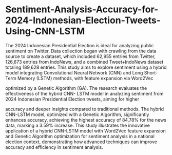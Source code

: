 # Sentiment-Analysis-Accuracy-for-2024-Indonesian-Election-Tweets-Using-CNN-LSTM

The 2024 Indonesian Presidential Election is ideal for analyzing public sentiment on Twitter. Data
collection began with crawling from the data source to create a dataset, which included 62,955 entries
from Twitter, 126,673 entries from IndoNews, and a combined Tweet+IndoNews dataset totaling 189,628
entries. This study aims to explore sentiment using a hybrid model integrating Convolutional Neural
Network (CNN) and Long Short-Term Memory (LSTM) methods, with feature expansion via Word2Vec

optimized by a Genetic Algorithm (GA). The research evaluates the effectiveness of the hybrid CNN-
LSTM model in analyzing sentiment from 2024 Indonesian Presidential Election tweets, aiming for higher

accuracy and deeper insights compared to traditional methods. The hybrid CNN-LSTM model, optimized
with a Genetic Algorithm, significantly enhances accuracy, achieving the highest accuracy of 84.78% for
the news data, marking a 3.59% increase. This study illustrates the innovative application of a hybrid
CNN-LSTM model with Word2Vec feature expansion and Genetic Algorithm optimization for sentiment
analysis in a national election context, demonstrating how advanced techniques can improve accuracy and
efficiency in sentiment analysis.
